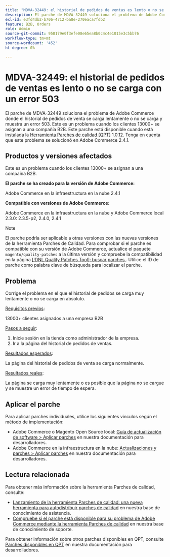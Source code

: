 ```yaml
---
title: "MDVA-32449: el historial de pedidos de ventas es lento o no se carga con un error 503"
description: El parche de MDVA-32449 soluciona el problema de Adobe Commerce donde el historial de pedidos de venta se carga lentamente o no se carga y muestra un error 503. Este es un problema cuando los clientes 13000+ se asignan a una compañía B2B. Este parche está disponible cuando está instalada la [Quality Patches Tool (QPT)](/help/announcements/adobe-commerce-announcements/magento-quality-patches-released-new-tool-to-self-serve-quality-patches.md) 1.0.12. Tenga en cuenta que este problema se solucionó en Adobe Commerce 2.4.1.
exl-id: e3fd4db2-b706-4712-ba8e-270eaca7fdb2
feature: B2B, Orders
role: Admin
source-git-commit: 958179e0f3efe08e65ea8b0c4c4e1015e3c5bb76
workflow-type: tm+mt
source-wordcount: '452'
ht-degree: 0%

---
```


# MDVA-32449: el historial de pedidos de ventas es lento o no se carga con un error 503

El parche de MDVA-32449 soluciona el problema de Adobe Commerce donde el historial de pedidos de venta se carga lentamente o no se carga y muestra un error 503. Este es un problema cuando los clientes 13000+ se asignan a una compañía B2B. Este parche está disponible cuando está instalada la [Herramienta Parches de calidad (QPT)](/help/announcements/adobe-commerce-announcements/magento-quality-patches-released-new-tool-to-self-serve-quality-patches.md) 1.0.12. Tenga en cuenta que este problema se solucionó en Adobe Commerce 2.4.1.

## Productos y versiones afectados

Este es un problema cuando los clientes 13000+ se asignan a una compañía B2B.

**El parche se ha creado para la versión de Adobe Commerce:**

Adobe Commerce en la infraestructura en la nube 2.4.1

**Compatible con versiones de Adobe Commerce:**

Adobe Commerce en la infraestructura en la nube y Adobe Commerce local 2.3.0: 2.3.5-p2, 2.4.0, 2.4.1

>[!NOTE]
>
>El parche podría ser aplicable a otras versiones con las nuevas versiones de la herramienta Parches de Calidad. Para comprobar si el parche es compatible con su versión de Adobe Commerce, actualice el paquete `magento/quality-patches` a la última versión y compruebe la compatibilidad en la página [[!DNL Quality Patches Tool]: buscar parches ](https://devdocs.magento.com/quality-patches/tool.html#patch-grid). Utilice el ID de parche como palabra clave de búsqueda para localizar el parche.

## Problema

Corrige el problema en el que el historial de pedidos se carga muy lentamente o no se carga en absoluto.

<u>Requisitos previos</u>:

13000+ clientes asignados a una empresa B2B

<u>Pasos a seguir</u>:

1. Inicie sesión en la tienda como administrador de la empresa.
1. Ir a la página del historial de pedidos de ventas.

<u>Resultados esperados</u>:

La página del historial de pedidos de venta se carga normalmente.

<u>Resultados reales</u>:

La página se carga muy lentamente o es posible que la página no se cargue y se muestre un error de tiempo de espera.

## Aplicar el parche

Para aplicar parches individuales, utilice los siguientes vínculos según el método de implementación:

* Adobe Commerce o Magento Open Source local: [Guía de actualización de software > Aplicar parches](https://devdocs.magento.com/guides/v2.4/comp-mgr/patching/mqp.html) en nuestra documentación para desarrolladores.
* Adobe Commerce en la infraestructura en la nube: [Actualizaciones y parches > Aplicar parches](https://devdocs.magento.com/cloud/project/project-patch.html) en nuestra documentación para desarrolladores.

## Lectura relacionada

Para obtener más información sobre la herramienta Parches de calidad, consulte:

* [Lanzamiento de la herramienta Parches de calidad: una nueva herramienta para autodistribuir parches de calidad](/help/announcements/adobe-commerce-announcements/magento-quality-patches-released-new-tool-to-self-serve-quality-patches.md) en nuestra base de conocimiento de asistencia.
* [Compruebe si el parche está disponible para su problema de Adobe Commerce mediante la herramienta Parches de calidad](/help/support-tools/patches-available-in-qpt-tool/check-patch-for-magento-issue-with-magento-quality-patches.md) en nuestra base de conocimiento de soporte.

Para obtener información sobre otros parches disponibles en QPT, consulte [Parches disponibles en QPT](https://devdocs.magento.com/quality-patches/tool.html#patch-grid) en nuestra documentación para desarrolladores.
